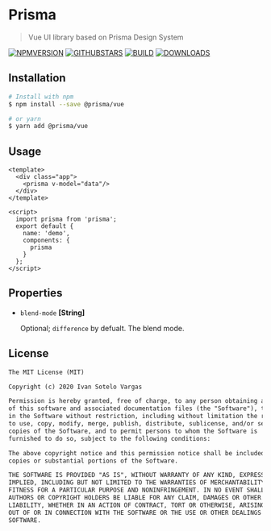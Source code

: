 # Prisma

> Vue UI library based on Prisma Design System

[![NPMVERSION](https://img.shields.io/npm/v/@prisma/vue.svg)](http://npmjs.com/package/@prisma/vue) [![GITHUBSTARS](https://img.shields.io/github/stars/prisma-design-system/prisma-vue.svg)](https://github.com/prisma-design-system/prisma-vue/stargazers) [![BUILD](https://travis-ci.org/prisma-design-system/prisma-vue.svg?branch=master)](https://travis-ci.org/prisma-design-system/prisma-vue) [![DOWNLOADS](https://img.shields.io/npm/dt/@prisma/vue.svg)](https://npmjs.com/package/@prisma/vue)

## Installation

```bash
# Install with npm
$ npm install --save @prisma/vue

# or yarn
$ yarn add @prisma/vue
```

## Usage

```vue
<template>
  <div class="app">
    <prisma v-model="data"/>
  </div>
</template>

<script>
  import prisma from 'prisma';
  export default {
    name: 'demo',
    components: {
      prisma
    }
  };
</script>
```

## Properties

-   `blend-mode` **[String]**

    Optional; `difference` by defualt. The blend mode.

## License

```markdown
The MIT License (MIT)

Copyright (c) 2020 Ivan Sotelo Vargas

Permission is hereby granted, free of charge, to any person obtaining a copy
of this software and associated documentation files (the "Software"), to deal
in the Software without restriction, including without limitation the rights
to use, copy, modify, merge, publish, distribute, sublicense, and/or sell
copies of the Software, and to permit persons to whom the Software is
furnished to do so, subject to the following conditions:

The above copyright notice and this permission notice shall be included in all
copies or substantial portions of the Software.

THE SOFTWARE IS PROVIDED "AS IS", WITHOUT WARRANTY OF ANY KIND, EXPRESS OR
IMPLIED, INCLUDING BUT NOT LIMITED TO THE WARRANTIES OF MERCHANTABILITY,
FITNESS FOR A PARTICULAR PURPOSE AND NONINFRINGEMENT. IN NO EVENT SHALL THE
AUTHORS OR COPYRIGHT HOLDERS BE LIABLE FOR ANY CLAIM, DAMAGES OR OTHER
LIABILITY, WHETHER IN AN ACTION OF CONTRACT, TORT OR OTHERWISE, ARISING FROM,
OUT OF OR IN CONNECTION WITH THE SOFTWARE OR THE USE OR OTHER DEALINGS IN THE
SOFTWARE.
```
